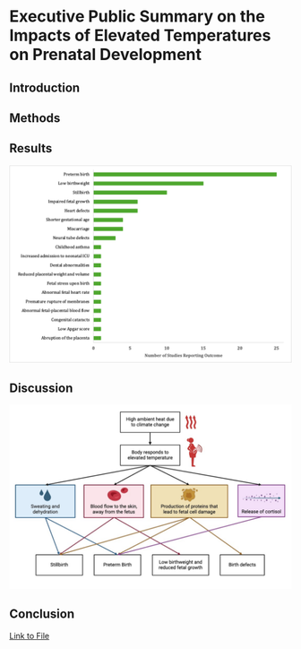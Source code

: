# Executive Public Summary on the Impacts of Elevated Temperatures on Prenatal Development

## Introduction

## Methods

## Results

<img src="Execsumm_bargraph.png" alt="Bar graph" width="800"/>

## Discussion 

<img src="Execsumm_flowchart.jpeg" alt="Flow chart" width="800"/>

## Conclusion


[Link to File](106ReferenceList.md)
